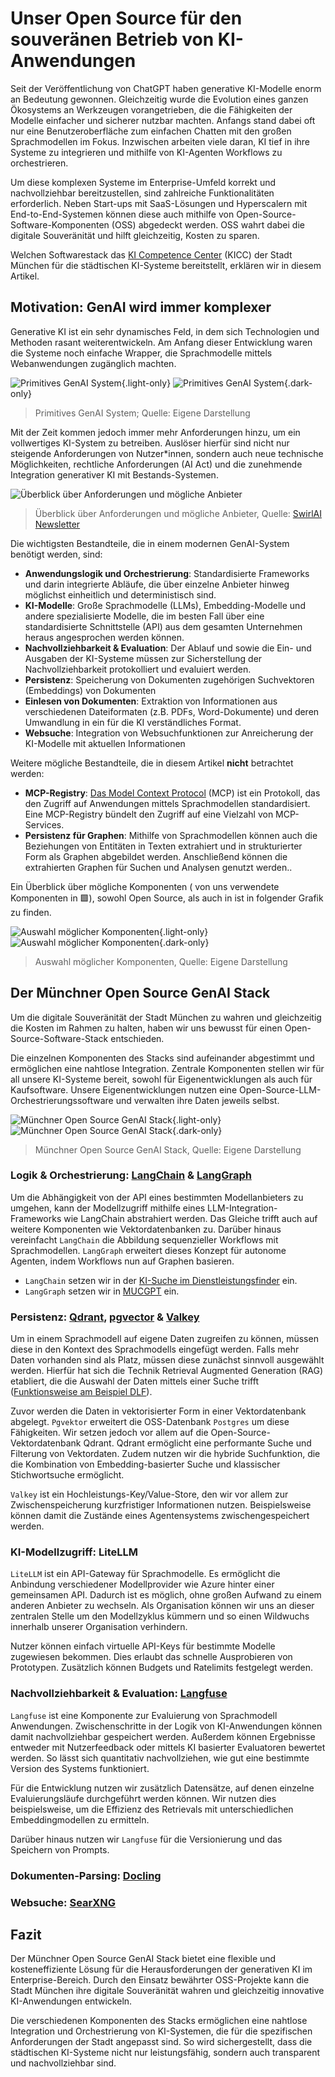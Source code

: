 # Unser Open Source für den souveränen Betrieb von KI-Anwendungen

Seit der Veröffentlichung von ChatGPT haben generative KI-Modelle enorm an Bedeutung gewonnen. Gleichzeitig wurde die Evolution eines ganzen Ökosystems an Werkzeugen vorangetrieben, die die Fähigkeiten der Modelle einfacher und sicherer nutzbar machten.
Anfangs stand dabei oft nur eine Benutzeroberfläche zum einfachen Chatten mit den großen Sprachmodellen im Fokus. Inzwischen arbeiten viele daran, KI tief in ihre Systeme zu integrieren und mithilfe von KI-Agenten Workflows zu orchestrieren.

Um diese komplexen Systeme im Enterprise-Umfeld korrekt und nachvollziehbar bereitzustellen, sind zahlreiche Funktionalitäten erforderlich.
Neben Start-ups mit SaaS-Lösungen und Hyperscalern mit End-to-End-Systemen können diese auch mithilfe von Open-Source-Software-Komponenten (OSS) abgedeckt werden.  OSS wahrt dabei die digitale Souveränität und hilft gleichzeitig, Kosten zu sparen.

Welchen Softwarestack das [KI Competence Center](/kicc) (KICC) der Stadt München für die städtischen KI-Systeme bereitstellt, erklären wir in diesem Artikel.

## Motivation: GenAI wird immer komplexer

Generative KI ist ein sehr dynamisches Feld, in dem sich Technologien und Methoden rasant weiterentwickeln.
Am Anfang dieser Entwicklung waren die Systeme noch einfache Wrapper, die Sprachmodelle mittels Webanwendungen zugänglich machten.

![Primitives GenAI System](/img/blog/genai.png){.light-only}
![Primitives GenAI System](/img/blog/genai_dark.png){.dark-only}

> Primitives GenAI System; Quelle: Eigene Darstellung

Mit der Zeit kommen jedoch immer mehr Anforderungen hinzu, um ein vollwertiges KI-System zu betreiben.
Auslöser hierfür sind nicht nur steigende Anforderungen von Nutzer\*innen, sondern auch neue technische Möglichkeiten, rechtliche Anforderungen (AI Act) und die zunehmende Integration generativer KI mit Bestands-Systemen.

![Überblick über Anforderungen und mögliche Anbieter](/img/blog/swirlai-vendor-landscape.png)

> Überblick über Anforderungen und mögliche Anbieter, Quelle: [SwirlAI Newsletter](https://www.newsletter.swirlai.com/p/enterprise-agentic-ai-hierarchy-of)

Die wichtigsten Bestandteile, die in einem modernen GenAI-System benötigt werden, sind:

- **Anwendungslogik und Orchestrierung**: Standardisierte Frameworks und darin integrierte Abläufe, die über einzelne Anbieter hinweg möglichst einheitlich und deterministisch sind.
- **KI-Modelle**: Große Sprachmodelle (LLMs), Embedding-Modelle und andere spezialisierte Modelle, die im besten Fall über eine standardisierte Schnittstelle (API) aus dem gesamten Unternehmen heraus angesprochen werden können.
- **Nachvollziehbarkeit & Evaluation**: Der Ablauf und sowie die Ein- und Ausgaben der KI-Systeme müssen zur Sicherstellung der Nachvollziehbarkeit protokolliert und evaluiert werden.
- **Persistenz**: Speicherung von Dokumenten zugehörigen Suchvektoren (Embeddings) von Dokumenten
- **Einlesen von Dokumenten**: Extraktion von Informationen aus verschiedenen Dateiformaten (z.B. PDFs, Word-Dokumente) und deren Umwandlung in ein für die KI verständliches Format.
- **Websuche**: Integration von Websuchfunktionen zur Anreicherung der KI-Modelle mit aktuellen Informationen

Weitere mögliche Bestandteile, die in diesem Artikel **nicht** betrachtet werden:

- **MCP-Registry**: [Das Model Context Protocol](https://modelcontextprotocol.io/introduction) (MCP) ist ein Protokoll, das den Zugriff auf Anwendungen mittels Sprachmodellen standardisiert. Eine MCP-Registry bündelt den Zugriff auf eine Vielzahl von MCP-Services.
- **Persistenz für Graphen**: Mithilfe von Sprachmodellen können auch die Beziehungen von Entitäten in Texten extrahiert und in strukturierter Form als Graphen abgebildet werden. Anschließend können die extrahierten Graphen für Suchen und Analysen genutzt werden..

Ein Überblick über mögliche Komponenten ( von uns verwendete Komponenten in 🟩), sowohl Open Source, als auch in   ist in folgender Grafik zu finden.

![Auswahl möglicher Komponenten](/img/blog/genai-component-map.png){.light-only}
![Auswahl möglicher Komponenten](/img/blog/genai-component-map_dark.png){.dark-only}

> Auswahl möglicher Komponenten, Quelle: Eigene Darstellung

## Der Münchner Open Source GenAI Stack

Um die digitale Souveränität der Stadt München zu wahren und gleichzeitig die Kosten im Rahmen zu halten, haben wir uns bewusst für einen Open-Source-Software-Stack entschieden.

Die einzelnen Komponenten des Stacks sind aufeinander abgestimmt und ermöglichen eine nahtlose Integration. Zentrale Komponenten stellen wir für all unsere KI-Systeme bereit, sowohl für Eigenentwicklungen als auch für Kaufsoftware.
Unsere Eigenentwicklungen nutzen eine Open-Source-LLM-Orchestrierungssoftware und verwalten ihre Daten jeweils selbst.

![Münchner Open Source GenAI Stack](/img/blog/kicc-muc-stack.png){.light-only}
![Münchner Open Source GenAI Stack](/img/blog/kicc-muc-stack_dark.png){.dark-only}

> Münchner Open Source GenAI Stack, Quelle: Eigene Darstellung

### Logik & Orchestrierung: [LangChain](https://github.com/langchain-ai/langchain) & [LangGraph](https://github.com/langchain-ai/langgraph)

Um die Abhängigkeit von der API eines bestimmten Modellanbieters zu umgehen, kann der Modellzugriff mithilfe eines LLM-Integration-Frameworks wie LangChain abstrahiert werden. Das Gleiche trifft auch auf weitere Komponenten wie Vektordatenbanken zu.
Darüber hinaus vereinfacht `LangChain` die Abbildung sequenzieller Workflows mit Sprachmodellen. `LangGraph` erweitert dieses Konzept für autonome Agenten, indem Workflows nun auf Graphen basieren.

- `LangChain` setzen wir in der [KI-Suche im Dienstleistungsfinder](/ki-systeme/dl) ein.
- `LangGraph` setzen wir in [MUCGPT](/ki-systeme/mucgpt) ein.

### Persistenz: [Qdrant](https://qdrant.tech/), [pgvector](https://github.com/pgvector/pgvector) & [Valkey](https://valkey.io/)

Um in einem Sprachmodell auf eigene Daten zugreifen zu können, müssen diese in den Kontext des Sprachmodells eingefügt werden. Falls mehr Daten vorhanden sind als Platz, müssen diese zunächst sinnvoll ausgewählt werden. Hierfür hat sich die Technik Retrieval Augmented Generation (RAG) etabliert, die die Auswahl der Daten mittels einer Suche trifft ([Funktionsweise am Beispiel DLF](/ki-systeme/dlf#funktionsweise)).

Zuvor werden die Daten in vektorisierter Form in einer Vektordatenbank abgelegt. `Pgvektor` erweitert die OSS-Datenbank `Postgres` um diese Fähigkeiten.
Wir setzen jedoch vor allem auf die Open-Source-Vektordatenbank Qdrant.
Qdrant ermöglicht eine performante Suche und Filterung von Vektordaten. Zudem nutzen wir die hybride Suchfunktion, die die Kombination von Embedding-basierter Suche und klassischer Stichwortsuche ermöglicht.

`Valkey` ist ein Hochleistungs-Key/Value-Store, den wir vor allem zur Zwischenspeicherung kurzfristiger Informationen nutzen. Beispielsweise können damit die Zustände eines Agentensystems zwischengespeichert werden.

### KI-Modellzugriff: LiteLLM

`LiteLLM` ist ein API-Gateway für Sprachmodelle. Es ermöglicht die Anbindung verschiedener Modellprovider wie Azure hinter einer gemeinsamen API. Dadurch ist es möglich, ohne großen Aufwand zu einem anderen Anbieter zu wechseln. Als Organisation können wir uns an dieser zentralen Stelle um den Modellzyklus kümmern und so einen Wildwuchs innerhalb unserer Organisation verhindern.

Nutzer können einfach virtuelle API-Keys für bestimmte Modelle zugewiesen bekommen. Dies erlaubt das schnelle Ausprobieren von Prototypen. Zusätzlich können Budgets und Ratelimits festgelegt werden.

### Nachvollziehbarkeit & Evaluation: [Langfuse](https://langfuse.com/)

`Langfuse` ist eine Komponente zur Evaluierung von Sprachmodell Anwendungen. Zwischenschritte in der Logik von KI-Anwendungen können damit nachvollziehbar gespeichert werden. Außerdem können Ergebnisse entweder mit Nutzerfeedback oder mittels KI basierter Evaluatoren bewertet werden. So lässt sich quantitativ nachvollziehen, wie gut eine bestimmte Version des Systems funktioniert.

Für die Entwicklung nutzen wir zusätzlich Datensätze, auf denen einzelne Evaluierungsläufe durchgeführt werden können. Wir nutzen dies beispielsweise, um die Effizienz des Retrievals mit unterschiedlichen Embeddingmodellen zu ermitteln.

Darüber hinaus nutzen wir `Langfuse` für die Versionierung und das Speichern von Prompts.

### Dokumenten-Parsing: [Docling](https://docling-project.github.io/docling/)

### Websuche: [SearXNG](https://github.com/searxng/searxng)

## Fazit

Der Münchner Open Source GenAI Stack bietet eine flexible und kosteneffiziente Lösung für die Herausforderungen der generativen KI im Enterprise-Bereich.
Durch den Einsatz bewährter OSS-Projekte kann die Stadt München ihre digitale Souveränität wahren und gleichzeitig innovative KI-Anwendungen entwickeln.

Die verschiedenen Komponenten des Stacks ermöglichen eine nahtlose Integration und Orchestrierung von KI-Systemen, die für die spezifischen Anforderungen der Stadt angepasst sind.
So wird sichergestellt, dass die städtischen KI-Systeme nicht nur leistungsfähig, sondern auch transparent und nachvollziehbar sind.
